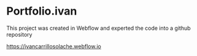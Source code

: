 # Portfolio.ivan

This project was created in Webflow and experted the code into a github repository

https://ivancarrillosolache.webflow.io
